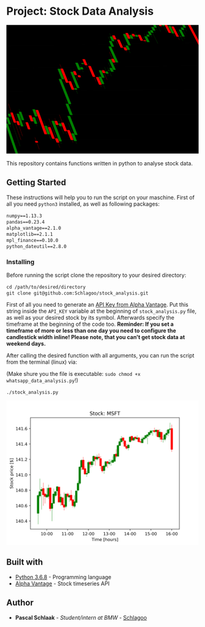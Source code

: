 # Project: Stock Data Analysis 

![Preview](./preview_small.png)

This repository contains functions written in python to analyse stock data.

## Getting Started

These instructions will help you to run the script on your maschine. First of all you need `python3` installed, as well as following packages:

~~~
numpy==1.13.3
pandas==0.23.4
alpha_vantage==2.1.0
matplotlib==2.1.1
mpl_finance==0.10.0
python_dateutil==2.8.0
~~~

### Installing

Before running the script clone the repository to your desired directory:

~~~
cd /path/to/desired/directory
git clone git@github.com:Schlagoo/stock_analysis.git
~~~

First of all you need to generate an [API Key from Alpha Vantage](https://www.alphavantage.co/support/#api-key). Put this string inside the `API_KEY` variable at the beginning of `stock_analysis.py` file, as well as your desired stock by its symbol. Afterwards specify the timeframe at the beginning of the code too. **Reminder: If you set a timeframe of more or less than one day you need to configure the candlestick width inline! Please note, that you can't get stock data at weekend days.**

After calling the desired function with all arguments, you can run the script from the terminal (linux) via:

(Make shure you the file is executable: `sudo chmod +x whatsapp_data_analysis.py`!)  

~~~
./stock_analysis.py
~~~

![Example plot: Microsoft](./2019-07-26_msft.png)

## Built with

* [Python 3.6.8](https://www.python.org/) - Programming language
* [Alpha Vantage](https://www.alphavantage.co/documentation/) - Stock timeseries API


## Author

* **Pascal Schlaak** - *Student/intern at BMW* - [Schlagoo](https://github.com/Schlagoo)

